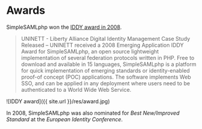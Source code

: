 # Awards

SimpleSAMLphp won the [IDDY award in 2008](http://projectliberty.org/liberty/news_events/iddy_awards/?f=liberty/news_events/iddy_awards).

> UNINETT - Liberty Alliance Digital Identity Management Case Study Released –
> UNINETT received a 2008 Emerging Application IDDY Award for SimpleSAMLphp, an open source lightweight implementation
> of several federation protocols written in PHP. Free to download and available in 15 languages, SimpleSAMLphp is a
> platform for quick implementation of emerging standards or identity-enabled proof-of concept (POC) applications. The
> software implements Web SSO, and can be applied in any deployment where users need to be authenticated to a World Wide
> Web Service.

![IDDY award]({{ site.url }}/res/award.jpg)

In 2008, SimpleSAMLphp was also nominated for _Best New/Improved Standard_ at the _European Identity Conference_.